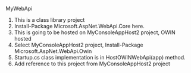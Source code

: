 ﻿MyWebApi
1. This is a class library project
2. Install-Package Microsoft.AspNet.WebApi.Core here.
3. This is going to be hosted on MyConsoleAppHost2 project, OWIN hosted
4. Select MyConsoleAppHost2 project, Install-Package Microsoft.AspNet.WebApi.Owin
5. Startup.cs class implementation is in HostOWINWebApi(app) method.
6. Add reference to this project from MyConsoleAppHost2 project